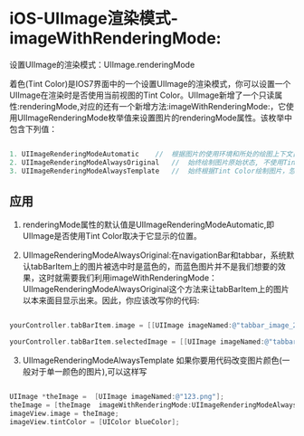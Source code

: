 # iOS-UIImage渲染模式-imageWithRenderingMode:

设置UIImage的渲染模式：UIImage.renderingMode

着色(Tint Color)是IOS7界面中的一个设置UIImage的渲染模式，你可以设置一个UIImage在渲染时是否使用当前视图的Tint Color。UIImage新增了一个只读属性:renderingMode,对应的还有一个新增方法:imageWithRenderingMode:，它使用UIImageRenderingMode枚举值来设置图片的renderingMode属性。该枚举中包含下列值：

``` Objective-C

1. UIImageRenderingModeAutomatic	//	根据图片的使用环境和所处的绘图上下文自动调整渲染模式。
2. UIImageRenderingModeAlwaysOriginal	//	始终绘制图片原始状态, 不使用Tint Color。
3. UIImageRenderingModeAlwaysTemplate	//	始终根据Tint Color绘制图片，忽略图片的颜色信息。

```

## 应用

1. renderingMode属性的默认值是UIImageRenderingModeAutomatic,即UIImage是否使用Tint Color取决于它显示的位置。


2. UIImageRenderingModeAlwaysOriginal:在navigationBar和tabbar，系统默认tabBarItem上的图片被选中时是蓝色的，而蓝色图片并不是我们想要的效果，这时就需要我们利用imageWithRenderingMode：UIImageRenderingModeAlwaysOriginal这个方法来让tabBarItem上的图片以本来面目显示出来。因此，你应该改写你的代码:

``` Objective-C

yourController.tabBarItem.image = [[UIImage imageNamed:@"tabbar_image_2"] imageWithRenderingMode:(UIImageRenderingModeAlwaysOriginal)];

yourController.tabBarItem.selectedImage = [[UIImage imageNamed:@"tabbar_HLimage_2"] imageWithRenderingMode:UIImageRenderingModeAlwaysOriginal];

```

3. UIImageRenderingModeAlwaysTemplate 如果你要用代码改变图片颜色(一般对于单一颜色的图片),可以这样写

``` Objective-C

UIImage *theImage =  [UIImage imageNamed:@"123.png"];
theImage = [theImage  imageWithRenderingMode:UIImageRenderingModeAlwaysTemplate];
imageView.image = theImage;
imageView.tintColor = [UIColor blueColor];

```
